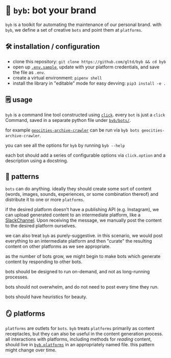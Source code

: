 <span class="purple"> 🤖 <code>byb</code>: bot your brand </purple>
=====================

`byb` is a toolkit for automating the maintenance of our personal brand. with `byb`, we define a set of creative `bots` and point them at `platforms`.

## <span class="blue"> 🛠️ installation / configuration </span>

- clone this repository: `git clone https://github.com/gltd/byb && cd byb`
- open up [`.env.sample`](.env.sample), update with your platform credentials, and save the file as `.env`.
- create a virtual environment: `pipenv shell`
- install the library in "editable" mode for easy devving: `pip3 install -e .`

## <span class="blue"> 🗒️ usage </span>

`byb` is a command line tool constructed using [`click`](https://click.palletsprojects.com/en/7.x/). every `bot` is just a `click` Command, saved in a separate python file under [`byb/bots/`](byb/bots/).

for example [`geocities-archive-crawler`](byb/bots/01_geocities_archive_crawler.py) can be run via `byb bots geocities-archive-crawler`.

you can see all the options for `byb` by running `byb --help`

each bot should add a series of configurable options via `click.option` and a description using a docstring.

## <span class="blue"> 🏁 patterns </blue>

`bots` can do anything. ideally they should create some sort of content (words, images, sounds, experiences, or some combination thereof) and distribute it to one or more `platforms`.

if the desired platform doesn't have a publishing API (e.g. Instagram), we can upload generated content to an intermediate platform, like a [SlackChannel](byb/platforms/slack.py). Upon receiving the message, we manually post the content to the desired platform ourselves.

we can also treat `byb` as purely-suggestive. in this scenario, we would post everything to an intermediate platform and then "curate" the resulting content on other platforms as we see appropriate.

as the number of bots grow, we might begin to make bots which generate content by responding to other bots.

bots should be designed to run on-demand, and not as long-running processes.

bots should not overwhelm, and do not need to post every time they run.

bots should have heuristics for beauty.

## <span class="blue"> 🪞 platforms </span>

`platforms` are outlets for `bots`. `byb` treats `platforms` primarily as content receptacles, but they can also be useful in the content generation process. all interactions with platforms, including methods for _reading_ content, should live in [`byb.platforms`](byb/platforms) in an appropriately named file. this pattern might change over time.
